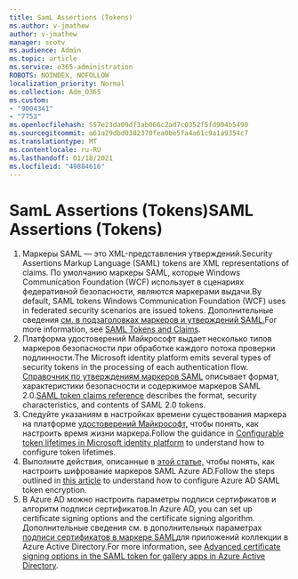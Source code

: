 ```yaml
---
title: SamL Assertions (Tokens)
ms.author: v-jmathew
author: v-jmathew
manager: scotv
ms.audience: Admin
ms.topic: article
ms.service: o365-administration
ROBOTS: NOINDEX, NOFOLLOW
localization_priority: Normal
ms.collection: Adm_O365
ms.custom:
- "9004341"
- "7753"
ms.openlocfilehash: 557e23da09df3ab066c2ad7c0352f5fd904b5490
ms.sourcegitcommit: a61a29dbd0382370fea0be5fa4a61c9a1a9354c7
ms.translationtype: MT
ms.contentlocale: ru-RU
ms.lasthandoff: 01/18/2021
ms.locfileid: "49884616"
---
```

# <a name="saml-assertions-tokens"></a><span data-ttu-id="cb859-102">SamL Assertions (Tokens)</span><span class="sxs-lookup"><span data-stu-id="cb859-102">SAML Assertions (Tokens)</span></span>

1. <span data-ttu-id="cb859-103">Маркеры SAML — это XML-представления утверждений.</span><span class="sxs-lookup"><span data-stu-id="cb859-103">Security Assertions Markup Language (SAML) tokens are XML representations of claims.</span></span> <span data-ttu-id="cb859-104">По умолчанию маркеры SAML, которые Windows Communication Foundation (WCF) использует в сценариях федеративной безопасности, являются маркерами выдачи.</span><span class="sxs-lookup"><span data-stu-id="cb859-104">By default, SAML tokens Windows Communication Foundation (WCF) uses in federated security scenarios are issued tokens.</span></span> <span data-ttu-id="cb859-105">Дополнительные сведения [см. в подзаголовках маркеров и утверждений SAML.](https://docs.microsoft.com/dotnet/framework/wcf/feature-details/saml-tokens-and-claims)</span><span class="sxs-lookup"><span data-stu-id="cb859-105">For more information, see [SAML Tokens and Claims](https://docs.microsoft.com/dotnet/framework/wcf/feature-details/saml-tokens-and-claims).</span></span>
2. <span data-ttu-id="cb859-106">Платформа удостоверений Майкрософт выдает несколько типов маркеров безопасности при обработке каждого потока проверки подлинности.</span><span class="sxs-lookup"><span data-stu-id="cb859-106">The Microsoft identity platform emits several types of security tokens in the processing of each authentication flow.</span></span> <span data-ttu-id="cb859-107">[Справочник по утверждениям маркеров SAML](https://docs.microsoft.com/azure/active-directory/develop/reference-saml-tokens) описывает формат, характеристики безопасности и содержимое маркеров SAML 2.0.</span><span class="sxs-lookup"><span data-stu-id="cb859-107">[SAML token claims reference](https://docs.microsoft.com/azure/active-directory/develop/reference-saml-tokens) describes the format, security characteristics, and contents of SAML 2.0 tokens.</span></span>
3. <span data-ttu-id="cb859-108">Следуйте указаниям в настройках времени существования маркера на платформе [удостоверений Майкрософт,](https://docs.microsoft.com/azure/active-directory/develop/active-directory-configurable-token-lifetimes) чтобы понять, как настроить время жизни маркера.</span><span class="sxs-lookup"><span data-stu-id="cb859-108">Follow the guidance in [Configurable token lifetimes in Microsoft identity platform](https://docs.microsoft.com/azure/active-directory/develop/active-directory-configurable-token-lifetimes) to understand how to configure token lifetimes.</span></span>
4. <span data-ttu-id="cb859-109">Выполните действия, описанные в [этой статье,](https://docs.microsoft.com/azure/active-directory/manage-apps/howto-saml-token-encryption) чтобы понять, как настроить шифрование маркеров SAML Azure AD.</span><span class="sxs-lookup"><span data-stu-id="cb859-109">Follow the steps outlined in [this article](https://docs.microsoft.com/azure/active-directory/manage-apps/howto-saml-token-encryption) to understand how to configure Azure AD SAML token encryption.</span></span>
5. <span data-ttu-id="cb859-110">В Azure AD можно настроить параметры подписи сертификатов и алгоритм подписи сертификатов.</span><span class="sxs-lookup"><span data-stu-id="cb859-110">In Azure AD, you can set up certificate signing options and the certificate signing algorithm.</span></span> <span data-ttu-id="cb859-111">Дополнительные сведения см. в дополнительных параметрах [подписи сертификатов в маркере SAML](https://docs.microsoft.com/azure/active-directory/manage-apps/certificate-signing-options)для приложений коллекции в Azure Active Directory.</span><span class="sxs-lookup"><span data-stu-id="cb859-111">For more information, see [Advanced certificate signing options in the SAML token for gallery apps in Azure Active Directory](https://docs.microsoft.com/azure/active-directory/manage-apps/certificate-signing-options).</span></span>
